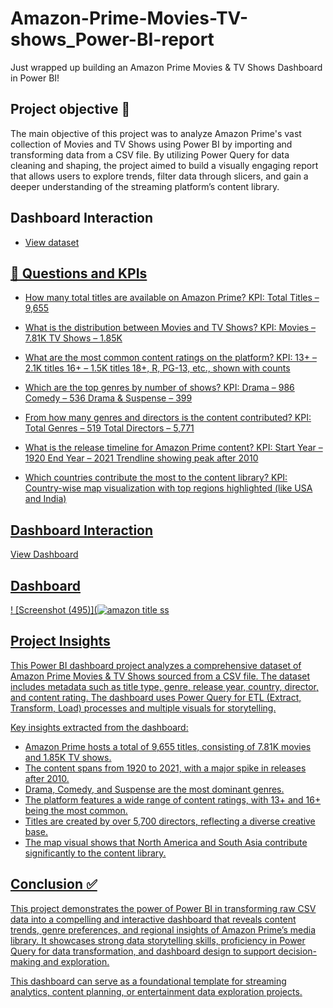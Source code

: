 # Amazon-Prime-Movies-TV-shows_Power-BI-report

Just wrapped up building an Amazon Prime Movies & TV Shows Dashboard in Power BI!


## Project objective 🚀 
The main objective of this project was to analyze Amazon Prime's vast collection of Movies and TV Shows using Power BI by importing and transforming data from a CSV file.
 By utilizing Power Query for data cleaning and shaping, the project aimed to build a visually engaging report that allows users to explore trends, filter data through slicers, and gain a deeper understanding of the streaming platform’s content library.

 ## Dashboard Interaction
- <a href="https://github.com/peacerach/Amazon-Prime-Movies-TV-shows_Power-BI-report/blob/main/amazon_prime_titles.csv" >View dataset

##  📌 Questions and KPIs
- How many total titles are available on Amazon Prime?
 KPI:
Total Titles – 9,655

- What is the distribution between Movies and TV Shows?
KPI: Movies – 7.81K
TV Shows – 1.85K

- What are the most common content ratings on the platform?
KPI: 13+ – 2.1K titles
16+ – 1.5K titles
18+, R, PG-13, etc., shown with counts

- Which are the top genres by number of shows?
KPI: Drama – 986
Comedy – 536
Drama & Suspense – 399

- From how many genres and directors is the content contributed?
KPI: Total Genres – 519
Total Directors – 5,771

- What is the release timeline for Amazon Prime content?
KPI: Start Year – 1920
End Year – 2021
Trendline showing peak after 2010

- Which countries contribute the most to the content library?
KPI: Country-wise map visualization with top regions highlighted (like USA and India)

## Dashboard Interaction
<a href="https://github.com/peacerach/Amazon-Prime-Movies-TV-shows_Power-BI-report/blob/main/amazon%20title%20ss.png"> View Dashboard

## Dashboard 
! [Screenshot (495)](![amazon title ss](https://github.com/user-attachments/assets/ce19bffa-6e6c-47c2-9663-324026f580b7)


 ## Project Insights 
 This Power BI dashboard project analyzes a comprehensive dataset of Amazon Prime Movies & TV Shows sourced from a CSV file. The dataset includes metadata such as title type, genre, release year, country, director, and content rating. The dashboard uses Power Query for ETL (Extract, Transform, Load) processes and multiple visuals for storytelling.

Key insights extracted from the dashboard:
- Amazon Prime hosts a total of 9,655 titles, consisting of 7.81K movies and 1.85K TV shows.
- The content spans from 1920 to 2021, with a major spike in releases after 2010.
- Drama, Comedy, and Suspense are the most dominant genres.
- The platform features a wide range of content ratings, with 13+ and 16+ being the most common.
- Titles are created by over 5,700 directors, reflecting a diverse creative base.
- The map visual shows that North America and South Asia contribute significantly to the content library.

## Conclusion ✅ 
This project demonstrates the power of Power BI in transforming raw CSV data into a compelling and interactive dashboard that reveals content trends, genre preferences, and regional insights of Amazon Prime’s media library. It showcases strong data storytelling skills, proficiency in Power Query for data transformation, and dashboard design to support decision-making and exploration.

This dashboard can serve as a foundational template for streaming analytics, content planning, or entertainment data exploration projects.



